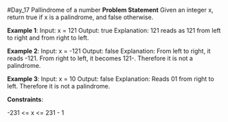 #Day_17 Pallindrome of a number
**Problem Statement**
Given an integer x, return true if x is a palindrome, and false otherwise.

 
**Example 1**:
Input: x = 121
Output: true
Explanation: 121 reads as 121 from left to right and from right to left.

**Example 2**:
Input: x = -121
Output: false
Explanation: From left to right, it reads -121. From right to left, it becomes 121-. Therefore it is not a palindrome.

**Example 3**:
Input: x = 10
Output: false
Explanation: Reads 01 from right to left. Therefore it is not a palindrome.
 

**Constraints**:

-231 <= x <= 231 - 1
 